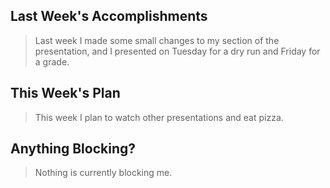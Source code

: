 <h2>Last Week's Accomplishments</h2>

<blockquote>
  <p>Last week I made some small changes to my section of the presentation, and I presented on Tuesday for a dry run and Friday for a grade. </p>
</blockquote>

<h2>This Week's Plan</h2>

<blockquote>
  <p>This week I plan to watch other presentations and eat pizza.  </p>
</blockquote>

<h2>Anything Blocking?</h2>

<blockquote>
  <p>Nothing is currently blocking me. </p>
</blockquote>
